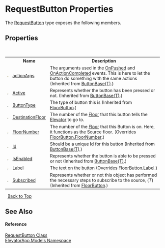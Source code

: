 # RequestButton Properties
 

The <a href="T_ElevatorApp_Models_RequestButton">RequestButton</a> type exposes the following members.


## Properties
&nbsp;<table><tr><th></th><th>Name</th><th>Description</th></tr><tr><td>![Protected property](media/protproperty.gif "Protected property")</td><td><a href="P_ElevatorApp_Models_ButtonBase_1_actionArgs">actionArgs</a></td><td>
The arguments used in the <a href="E_ElevatorApp_Models_ButtonBase_1_OnPushed">OnPushed</a> and <a href="E_ElevatorApp_Models_ButtonBase_1_OnActionCompleted">OnActionCompleted</a> events. This is here to let the button do something with the same actions
 (Inherited from <a href="T_ElevatorApp_Models_ButtonBase_1">ButtonBase(T)</a>.)</td></tr><tr><td>![Public property](media/pubproperty.gif "Public property")</td><td><a href="P_ElevatorApp_Models_ButtonBase_1_Active">Active</a></td><td>
Represents whether the button has been pressed or not.
 (Inherited from <a href="T_ElevatorApp_Models_ButtonBase_1">ButtonBase(T)</a>.)</td></tr><tr><td>![Public property](media/pubproperty.gif "Public property")</td><td><a href="P_ElevatorApp_Models_FloorButton_ButtonType">ButtonType</a></td><td>
The type of button this is
 (Inherited from <a href="T_ElevatorApp_Models_FloorButton">FloorButton</a>.)</td></tr><tr><td>![Public property](media/pubproperty.gif "Public property")</td><td><a href="P_ElevatorApp_Models_RequestButton_DestinationFloor">DestinationFloor</a></td><td>
The number of the <a href="T_ElevatorApp_Models_Floor">Floor</a> that this button tells the <a href="T_ElevatorApp_Models_Elevator">Elevator</a> to go to.</td></tr><tr><td>![Public property](media/pubproperty.gif "Public property")</td><td><a href="P_ElevatorApp_Models_RequestButton_FloorNumber">FloorNumber</a></td><td>
The number of the <a href="T_ElevatorApp_Models_Floor">Floor</a> that this Button is on. Here, it functions as the Source floor.
 (Overrides <a href="P_ElevatorApp_Models_FloorButton_FloorNumber">FloorButton.FloorNumber</a>.)</td></tr><tr><td>![Public property](media/pubproperty.gif "Public property")</td><td><a href="P_ElevatorApp_Models_ButtonBase_1_Id">Id</a></td><td>
Should be a unique Id for this button
 (Inherited from <a href="T_ElevatorApp_Models_ButtonBase_1">ButtonBase(T)</a>.)</td></tr><tr><td>![Public property](media/pubproperty.gif "Public property")</td><td><a href="P_ElevatorApp_Models_ButtonBase_1_IsEnabled">IsEnabled</a></td><td>
Represents whether the button is able to be pressed or not
 (Inherited from <a href="T_ElevatorApp_Models_ButtonBase_1">ButtonBase(T)</a>.)</td></tr><tr><td>![Public property](media/pubproperty.gif "Public property")</td><td><a href="P_ElevatorApp_Models_RequestButton_Label">Label</a></td><td>
The text on the button
 (Overrides <a href="P_ElevatorApp_Models_FloorButton_Label">FloorButton.Label</a>.)</td></tr><tr><td>![Public property](media/pubproperty.gif "Public property")</td><td><a href="P_ElevatorApp_Models_FloorButton_Subscribed">Subscribed</a></td><td>
Represents whether or not this object has performed the necessary steps to subscribe to the source, (*T*)
 (Inherited from <a href="T_ElevatorApp_Models_FloorButton">FloorButton</a>.)</td></tr></table>&nbsp;
<a href="#requestbutton-properties">Back to Top</a>

## See Also


#### Reference
<a href="T_ElevatorApp_Models_RequestButton">RequestButton Class</a><br /><a href="N_ElevatorApp_Models">ElevatorApp.Models Namespace</a><br />